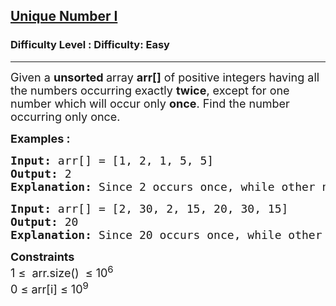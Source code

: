 <h2><a href="https://www.geeksforgeeks.org/problems/find-unique-number/1?_gl=1*17ostaz*_up*MQ..*_gs*MQ..&gclid=Cj0KCQjw_JzABhC2ARIsAPe3ynqBwbtSb3z6SXILkS9tiqIENDrjxvbgd24ZIaRU7uoHoFRwavjQAG0aAtvAEALw_wcB&gbraid=0AAAAAC9yBkDdb40HAYA6W8kVtrBzBjfMc">Unique Number I</a></h2><h3>Difficulty Level : Difficulty: Easy</h3><hr><div class="problems_problem_content__Xm_eO"><p><span style="font-size: 18px;">Given a&nbsp;<strong>unsorted&nbsp;</strong>array&nbsp;<strong>arr[]</strong>&nbsp;of positive integers having all the numbers occurring exactly <strong>twice</strong>, except&nbsp;for one number which will occur only <strong>once</strong>. Find the number occurring only once.</span></p>
<p><span style="font-size: 18px;"><strong>Examples :</strong></span></p>
<pre><span style="font-size: 18px;"><strong>Input: </strong>arr[] = [1, 2, 1, 5, 5]<strong>
Output: </strong>2
<strong>Explanation: </strong>Since 2 occurs once, while other numbers occur twice, 2 is the answer.</span></pre>
<pre><span style="font-size: 18px;"><strong>Input: </strong>arr[] = [2, 30, 2, 15, 20, 30, 15]
<strong>Output: </strong>20
<strong>Explanation: </strong>Since 20 occurs once, while other numbers occur twice, 20 is the answer.</span></pre>
<p><span style="font-size: 18px;"><strong>Constraints</strong><br>1 ≤&nbsp; arr.size()&nbsp; ≤ 10<sup>6</sup><br>0 ≤ arr[i] ≤ </span><span style="font-family: -apple-system, BlinkMacSystemFont, 'Segoe UI', Roboto, Oxygen, Ubuntu, Cantarell, 'Open Sans', 'Helvetica Neue', sans-serif; font-size: 18px;">10<sup>9</sup></span></p></div>